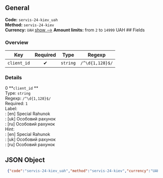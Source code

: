 ## General 
**Code:** `servis-24-kiev_uah`  
**Method:** `servis-24-kiev`  
**Currency:** `UAH` [show -->]() 
**Amount limits:** from `2`  to `14999`  UAH ## Fields 
### Overview 
|Key|Required|Type|Regexp| 
|:---:|:---:|:---:|:---:| 
|`client_id` |✔ |`string` |`/^\d{1,128}$/` | 
 
### Details 
0 **`client_id` **  
Type: `string`  
Regexp: `/^\d{1,128}$/`  
Required: `1`  
Label:  
: [en] Special Rahunok  
: [uk] Особовий рахунок  
: [ru] Особовий рахунок  
Hint:  
: [en] Special Rahunok  
: [uk] Особовий рахунок  
: [ru] Особовий рахунок  
## JSON Object 
```json
 {"code":"servis-24-kiev_uah","method":"servis-24-kiev","currency":"UAH","fields":[{"key":"client_id","type":"string","label":{"en":"Special Rahunok","uk":"\u041e\u0441\u043e\u0431\u043e\u0432\u0438\u0439 \u0440\u0430\u0445\u0443\u043d\u043e\u043a","ru":"\u041e\u0441\u043e\u0431\u043e\u0432\u0438\u0439 \u0440\u0430\u0445\u0443\u043d\u043e\u043a"},"regexp":"\/^\\d{1,128}$\/","required":true,"position":1,"hint":{"en":"Special Rahunok","uk":"\u041e\u0441\u043e\u0431\u043e\u0432\u0438\u0439 \u0440\u0430\u0445\u0443\u043d\u043e\u043a","ru":"\u041e\u0441\u043e\u0431\u043e\u0432\u0438\u0439 \u0440\u0430\u0445\u0443\u043d\u043e\u043a"},"example":"27649"}],"amount_min":2,"amount_max":14999}```  
